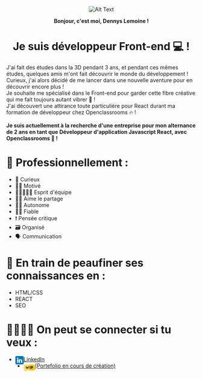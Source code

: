 <p align="center">
  <img src="https://media2.giphy.com/media/3rWu72aEF4BWQAA25N/giphy.gif?cid=ecf05e47wdhiy7codn3hcsd7b9i0q8zx5gesaow4vrl6ua5z&ep=v1_gifs_related&rid=giphy.gif&ct=g" alt="Alt Text">
</p>

<div align="center">
<strong>Bonjour, c'est moi, Dennys Lemoine !</strong>
</div>

<div align="center">

# <strong>Je suis développeur Front-end 💻 !</strong>

</div>

J'ai fait des études dans la 3D pendant 3 ans, et pendant ces mêmes études, quelques amis m'ont fait découvrir le monde du développement ! Curieux, j'ai alors décidé de me lancer dans une nouvelle aventure pour en découvrir encore plus !</br>
Je souhaite me spécialisé dans le Front-end pour garder cette fibre créative qui me fait toujours autant vibrer 🎨 !</br>
J'ai découvert une attirance toute particulière pour React durant ma formation de développeur chez Openclassrooms 🔥 !</br>
</br>
<strong>Je suis actuellement à la recherche d'une entreprise pour mon alternance de 2 ans en tant que Développeur d'application Javascript React, avec Openclassrooms 🚀 !</strong>

# 📢 Professionnellement :

- 🤔 Curieux
- 💪🏼 Motivé
- 👨🏼‍🤝‍👩🏼 Esprit d'équipe
- 🤲🏼 Aime le partage
- 🏃🏼 Autonome
- 👌🏼 Fiable
- ❗ Pensée critique
- 🗃️ Organisé
- 🗣️ Communication

# 🌱 En train de peaufiner ses connaissances en :

- HTML/CSS
- REACT
- SEO

# 🫱🏼‍🫲🏾 On peut se connecter si tu veux :

<ul>
  <li>
    <a href="https://www.linkedin.com/in/dennys-lemoine-b4873313b/">
      <img align="left" src="https://raw.githubusercontent.com/DennysLemoine/DennysLemoine/master/images/linkedin.png" alt="icon | LinkedIn" width="22px"/>
      LinkedIn
    </a>
  </li>
  <li>
    <a href="">
      <img align="left" src="https://raw.githubusercontent.com/DennysLemoine/DennysLemoine/master/images/WIP.png" alt="icon | LinkedIn" width="30px"/>
      (Portefolio en cours de création)
    </a>
  </li>
</ul>
